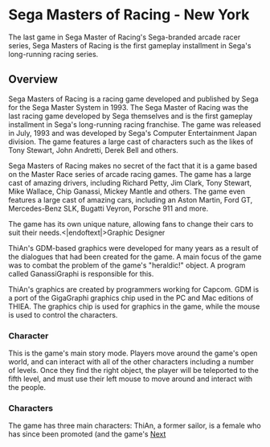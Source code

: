 # Sega Masters of Racing - New York

The last game in Sega Master of Racing's Sega-branded arcade racer series, Sega Masters of Racing is the first gameplay installment in Sega's long-running racing series.

## Overview

Sega Masters of Racing is a racing game developed and published by Sega for the Sega Master System in 1993. The Sega Master of Racing was the last racing game developed by Sega themselves and is the first gameplay installment in Sega's long-running racing franchise. The game was released in July, 1993 and was developed by Sega's Computer Entertainment Japan division. The game features a large cast of characters such as the likes of Tony Stewart, John Andretti, Derek Bell and others.

Sega Masters of Racing makes no secret of the fact that it is a game based on the Master Race series of arcade racing games. The game has a large cast of amazing drivers, including Richard Petty, Jim Clark, Tony Stewart, Mike Wallace, Chip Ganassi, Mickey Mantle and others. The game even features a large cast of amazing cars, including an Aston Martin, Ford GT, Mercedes-Benz SLK, Bugatti Veyron, Porsche 911 and more.

The game has its own unique nature, allowing fans to change their cars to suit their needs.<|endoftext|>Graphic Designer

ThiAn's GDM-based graphics were developed for many years as a result of the dialogues that had been created for the game. A main focus of the game was to combat the problem of the game's "heraldic!" object. A program called GanassiGraphi is responsible for this.

ThiAn's graphics are created by programmers working for Capcom. GDM is a port of the GigaGraphi graphics chip used in the PC and Mac editions of THIEA. The graphics chip is used for graphics in the game, while the mouse is used to control the characters.

### Character

This is the game's main story mode. Players move around the game's open world, and can interact with all of the other characters including a number of levels. Once they find the right object, the player will be teleported to the fifth level, and must use their left mouse to move around and interact with the people.

### Characters

The game has three main characters: ThiAn, a former sailor, is a female who has since been promoted (and the game's
[Next](352.md)